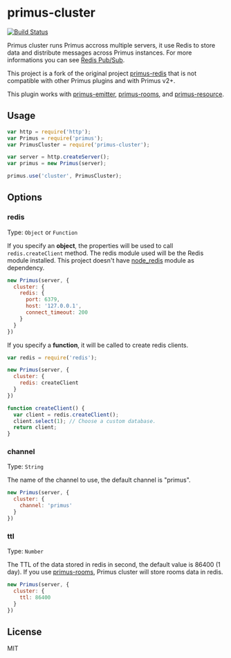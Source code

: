 # primus-cluster
[![Build Status](https://travis-ci.org/neoziro/primus-cluster.png)](https://travis-ci.org/neoziro/primus-cluster)

Primus cluster runs Primus accross multiple servers, it use Redis to store data and distribute messages across Primus instances. For more informations you can see [Redis Pub/Sub](http://redis.io/topics/pubsub).

This project is a fork of the original project [primus-redis](https://github.com/mmalecki/primus-redis) that
is not compatible with other Primus plugins and with Primus v2+.

This plugin works with [primus-emitter](https://github.com/cayasso/primus-emitter/), [primus-rooms](https://github.com/cayasso/primus-rooms/), and [primus-resource](https://github.com/cayasso/primus-resource/).


## Usage

```js
var http = require('http');
var Primus = require('primus');
var PrimusCluster = require('primus-cluster');

var server = http.createServer();
var primus = new Primus(server);

primus.use('cluster', PrimusCluster);
```

## Options

### redis

Type: `Object` or `Function`

If you specify an **object**, the properties will be used to call `redis.createClient` method. The redis module used
will be the Redis module installed. This project doesn't have [node_redis](https://github.com/mranney/node_redis/) module as dependency.

```js
new Primus(server, {
  cluster: {
    redis: {
      port: 6379,
      host: '127.0.0.1',
      connect_timeout: 200
    }
  }
})
```

If you specify a **function**, it will be called to create redis clients.

```js
var redis = require('redis');

new Primus(server, {
  cluster: {
    redis: createClient
  }
})

function createClient() {
  var client = redis.createClient();
  client.select(1); // Choose a custom database.
  return client;
}
```

### channel

Type: `String`

The name of the channel to use, the default channel is "primus".

```js
new Primus(server, {
  cluster: {
    channel: 'primus'
  }
})
```

### ttl

Type: `Number`

The TTL of the data stored in redis in second, the default value is 86400 (1 day). If you use [primus-rooms](https://github.com/cayasso/primus-rooms/), Primus cluster will store rooms data in redis.

```js
new Primus(server, {
  cluster: {
    ttl: 86400
  }
})
```

## License

MIT